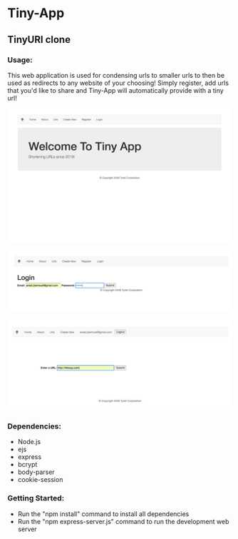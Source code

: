 # Tiny-App

## TinyURl clone
### Usage:
This web application is used for condensing urls to smaller urls to then be used as redirects to any website of your choosing! Simply register, add urls that you'd like to share and Tiny-App will automatically provide with a tiny url!

!["Screenshot of Home Page"](https://github.com/AnaelBerrouet/Tiny-App/blob/master/home.png)

!["Screenshot of Login Page"](https://github.com/AnaelBerrouet/Tiny-App/blob/master/login.png)

!["Screenshot of New Url Page"](https://github.com/AnaelBerrouet/Tiny-App/blob/master/new-url.png)

### Dependencies:
  - Node.js
  - ejs
  - express
  - bcrypt
  - body-parser
  - cookie-session

### Getting Started:
  * Run the "npm install" command to install all dependencies
  * Run the "npm express-server.js" command to run the development web server

